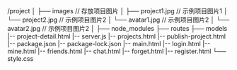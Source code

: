 /project
│
├── images                   // 存放项目图片
│   ├── project1.jpg        // 示例项目图片1
│   └── project2.jpg        // 示例项目图片2
│   └── avatar1.jpg        // 示例项目图片2
│   └── avatar2.jpg        // 示例项目图片2
│
├── node_modules
├── routes
├── models 
|-- project-detail.html
|-- server.js
|-- projects.html
|-- publish-project.html
|-- package.json
|-- package-lock.json
|-- main.html
|-- login.html
|-- mine.html
|-- friends.html
|-- chat.html
|-- forget.html
|-- register.html
└── style.css